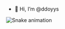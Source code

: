 - 👋 Hi, I’m @ddoyys

![Snake animation](https://github.com/thepiyushmalhotra/thepiyushmalhotra/blob/output/github-contribution-grid-snake.svg)
<!---
ddoyys/ddoyys is a ✨ special ✨ repository because its `README.md` (this file) appears on your GitHub profile.
You can click the Preview link to take a look at your changes.
--->
